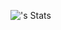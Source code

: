 
![<x86byte>'s Stats](https://github-readme-stats.vercel.app/api?username=<username>&theme=vue-dark&show_icons=true&hide_border=true&count_private=true)

